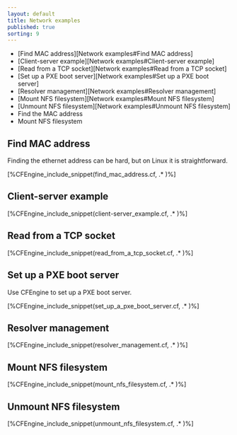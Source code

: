 ```yaml
---
layout: default
title: Network examples
published: true
sorting: 9
---
```


* [Find MAC address][Network examples#Find MAC address]
* [Client-server example][Network examples#Client-server example]
* [Read from a TCP socket][Network examples#Read from a TCP socket]
* [Set up a PXE boot server][Network examples#Set up a PXE boot server]
* [Resolver management][Network examples#Resolver management]
* [Mount NFS filesystem][Network examples#Mount NFS filesystem]
* [Unmount NFS filesystem][Network examples#Unmount NFS filesystem]
* Find the MAC address
* Mount NFS filesystem

## Find MAC address

Finding the ethernet address can be hard, but on Linux it is straightforward.


[%CFEngine_include_snippet(find_mac_address.cf, .* )%]

## Client-server example

[%CFEngine_include_snippet(client-server_example.cf, .* )%]

## Read from a TCP socket


[%CFEngine_include_snippet(read_from_a_tcp_socket.cf, .* )%]

## Set up a PXE boot server

Use CFEngine to set up a PXE boot server.


[%CFEngine_include_snippet(set_up_a_pxe_boot_server.cf, .* )%]

## Resolver management


[%CFEngine_include_snippet(resolver_management.cf, .* )%]

## Mount NFS filesystem


[%CFEngine_include_snippet(mount_nfs_filesystem.cf, .* )%]

## Unmount NFS filesystem

[%CFEngine_include_snippet(unmount_nfs_filesystem.cf, .* )%]
